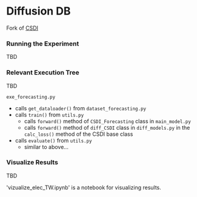 # Diffusion DB
Fork of [CSDI](https://github.com/ermongroup/CSDI)

### Running the Experiment 

TBD

### Relevant Execution Tree

TBD

`exe_forecasting.py`
- calls `get_dataloader()` from `dataset_forecasting.py`
- calls `train()` from `utils.py`
  - calls `forward()` method of `CSDI_Forecasting` class in `main_model.py`
  - calls `forward()` method of `diff_CSDI` class in `diff_models.py` in the `calc_loss()` method of the CSDI base class
- calls `evaluate()` from `utils.py`
  - similar to above...

### Visualize Results

TBD

'vizualize_elec_TW.ipynb' is a notebook for visualizing results.

